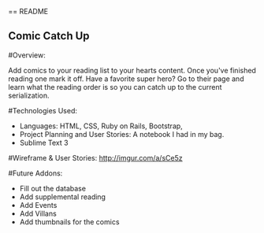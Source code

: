== README

## Comic Catch Up

#Overview:

Add comics to your reading list to your hearts content. Once you've finished reading one mark it off. Have a favorite super hero? Go to their page and learn what the reading order is so you can catch up to the current serialization.


#Technologies Used:

- Languages: HTML, CSS, Ruby on Rails, Bootstrap,
- Project Planning and User Stories: A notebook I had in my bag.
- Sublime Text 3

#Wireframe & User Stories:
<http://imgur.com/a/sCe5z>

#Future Addons:

- Fill out the database
- Add supplemental reading
- Add Events
- Add Villans
- Add thumbnails for the comics
